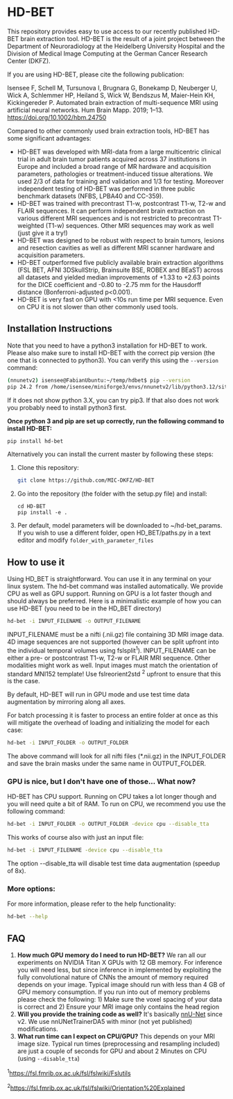 # HD-BET

This repository provides easy to use access to our recently published HD-BET
brain extraction tool. HD-BET is the result of a joint project between the
Department of Neuroradiology at the Heidelberg University Hospital and the
Division of Medical Image Computing at the German Cancer Research Center (DKFZ).

If you are using HD-BET, please cite the following publication:

Isensee F, Schell M, Tursunova I, Brugnara G, Bonekamp D, Neuberger U, Wick A,
Schlemmer HP, Heiland S, Wick W, Bendszus M, Maier-Hein KH, Kickingereder P.
Automated brain extraction of multi-sequence MRI using artificial neural
networks. Hum Brain Mapp. 2019; 1–13. https://doi.org/10.1002/hbm.24750

Compared to other commonly used brain extraction tools, HD-BET has some
significant advantages:

- HD-BET was developed with MRI-data from a large multicentric clinical trial in
  adult brain tumor patients acquired across 37 institutions in Europe and
  included a broad range of MR hardware and acquisition parameters, pathologies
  or treatment-induced tissue alterations. We used 2/3 of data for training and
  validation and 1/3 for testing. Moreover independent testing of HD-BET was
  performed in three public benchmark datasets (NFBS, LPBA40 and CC-359).
- HD-BET was trained with precontrast T1-w, postcontrast T1-w, T2-w and FLAIR
  sequences. It can perform independent brain extraction on various different
  MRI sequences and is not restricted to precontrast T1-weighted (T1-w)
  sequences. Other MRI sequences may work as well (just give it a try!)
- HD-BET was designed to be robust with respect to brain tumors, lesions and
  resection cavities as well as different MRI scanner hardware and acquisition
  parameters.
- HD-BET outperformed five publicly available brain extraction algorithms (FSL
  BET, AFNI 3DSkullStrip, Brainsuite BSE, ROBEX and BEaST) across all datasets
  and yielded median improvements of +1.33 to +2.63 points for the DICE
  coefficient and -0.80 to -2.75 mm for the Hausdorff distance
  (Bonferroni-adjusted p<0.001).
- HD-BET is very fast on GPU with <10s run time per MRI sequence. Even on CPU it
  is not slower than other commonly used tools.

## Installation Instructions

Note that you need to have a python3 installation for HD-BET to work. Please
also make sure to install HD-BET with the correct pip version (the one that is
connected to python3). You can verify this using the `--version` command:

```bash
(nnunetv2) isensee@FabianUbuntu:~/temp/hdbet$ pip --version
pip 24.2 from /home/isensee/miniforge3/envs/nnunetv2/lib/python3.12/site-packages/pip (python 3.12)
```

If it does not show python 3.X, you can try pip3. If that also does not work you
probably need to install python3 first.

**Once python 3 and pip are set up correctly, run the following command to
install HD-BET:**

```bash
pip install hd-bet
```


Alternatively you can install the current master by following these steps:
1. Clone this repository:
   ```bash
   git clone https://github.com/MIC-DKFZ/HD-BET
   ```
2. Go into the repository (the folder with the setup.py file) and install:
   ```
   cd HD-BET
   pip install -e .
   ```
3. Per default, model parameters will be downloaded to ~/hd-bet_params. If you
   wish to use a different folder, open HD_BET/paths.py in a text editor and
   modify `folder_with_parameter_files`

## How to use it

Using HD_BET is straightforward. You can use it in any terminal on your linux
system. The hd-bet command was installed automatically. We provide CPU as well
as GPU support. Running on GPU is a lot faster though and should always be
preferred. Here is a minimalistic example of how you can use HD-BET (you need to
be in the HD_BET directory)

```bash
hd-bet -i INPUT_FILENAME -o OUTPUT_FILENAME
```

INPUT_FILENAME must be a nifti (.nii.gz) file containing 3D MRI image data. 4D
image sequences are not supported (however can be split upfront into the
individual temporal volumes using fslsplit<sup>1</sup>). INPUT_FILENAME can be
either a pre- or postcontrast T1-w, T2-w or FLAIR MRI sequence. Other modalities
might work as well. Input images must match the orientation of standard MNI152
template! Use fslreorient2std <sup>2</sup> upfront to ensure that this is the
case.

By default, HD-BET will run in GPU mode and use test time data
augmentation by mirroring along all axes.

For batch processing it is faster to process an entire folder at once as this
will mitigate the overhead of loading and initializing the model for each case:

```bash
hd-bet -i INPUT_FOLDER -o OUTPUT_FOLDER
```

The above command will look for all nifti files (\*.nii.gz) in the INPUT_FOLDER
and save the brain masks under the same name in OUTPUT_FOLDER.

### GPU is nice, but I don't have one of those... What now?

HD-BET has CPU support. Running on CPU takes a lot longer though and you will
need quite a bit of RAM. To run on CPU, we recommend you use the following
command:

```bash
hd-bet -i INPUT_FOLDER -o OUTPUT_FOLDER -device cpu --disable_tta
```

This works of course also with just an input file:

```bash
hd-bet -i INPUT_FILENAME -device cpu --disable_tta
```

The option --disable_tta will disable test time data augmentation
(speedup of 8x).

### More options:

For more information, please refer to the help functionality:

```bash
hd-bet --help
```

## FAQ

1. **How much GPU memory do I need to run HD-BET?** We ran all our experiments
   on NVIDIA Titan X GPUs with 12 GB memory. For inference you will need less,
   but since inference in implemented by exploiting the fully convolutional
   nature of CNNs the amount of memory required depends on your image. Typical
   image should run with less than 4 GB of GPU memory consumption. If you run
   into out of memory problems please check the following: 1) Make sure the
   voxel spacing of your data is correct and 2) Ensure your MRI image only
   contains the head region
2. **Will you provide the training code as well?** It's basically 
[nnU-Net](https://github.com/MIC-DKFZ/nnUNet) since v2. We use nnUNetTrainerDA5 with minor (not yet published) modifications.
3. **What run time can I expect on CPU/GPU?** This depends on your MRI image
   size. Typical run times (preprocessing and resampling
   included) are just a couple of seconds for GPU and about 2 Minutes on CPU
   (using `--disable_tta`)

<sup>1</sup>https://fsl.fmrib.ox.ac.uk/fsl/fslwiki/Fslutils

<sup>2</sup>https://fsl.fmrib.ox.ac.uk/fsl/fslwiki/Orientation%20Explained
